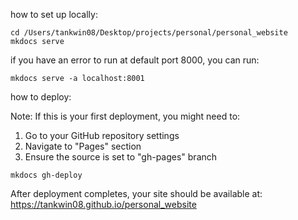 

how to set up locally:

```
cd /Users/tankwin08/Desktop/projects/personal/personal_website
mkdocs serve
```
if you have an error to run at default port 8000, you can run:
``` 
mkdocs serve -a localhost:8001 
```

how to deploy:

Note: If this is your first deployment, you might need to:

1. Go to your GitHub repository settings
2. Navigate to "Pages" section
3. Ensure the source is set to "gh-pages" branch

```
mkdocs gh-deploy
```

After deployment completes, your site should be available at: https://tankwin08.github.io/personal_website